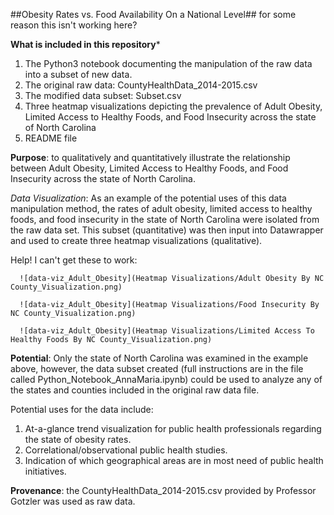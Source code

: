 
##Obesity Rates vs. Food Availability On a National Level##    for some reason this isn't working here?

**What is included in this repository***
1. The Python3 notebook documenting the manipulation of the raw data into a subset of new data.
2. The original raw data: CountyHealthData_2014-2015.csv
3. The modified data subset: Subset.csv
4. Three heatmap visualizations depicting the prevalence of Adult Obesity, Limited Access to Healthy Foods, and Food Insecurity across the state of North Carolina
5. README file 

**Purpose**: to qualitatively and quantitatively illustrate the relationship between Adult Obesity, Limited Access to Healthy Foods, and Food Insecurity across the state of North Carolina. 

*Data Visualization*: As an example of the potential uses of this data manipulation method, the rates of adult obesity, limited access to healthy foods, and food insecurity in the state of North Carolina were isolated from the raw data set. This subset (quantitative) was then input into Datawrapper and used to create three heatmap visualizations (qualitative). 

Help! I can't get these to work:

      ![data-viz_Adult_Obesity](Heatmap Visualizations/Adult Obesity By NC County_Visualization.png)
      
      ![data-viz_Adult_Obesity](Heatmap Visualizations/Food Insecurity By NC County_Visualization.png)
      
      ![data-viz_Adult_Obesity](Heatmap Visualizations/Limited Access To Healthy Foods By NC County_Visualization.png)

**Potential**: Only the state of North Carolina was examined in the example above, however, the data subset created (full instructions are in the file called Python_Notebook_AnnaMaria.ipynb) could be used to analyze any of the states and counties included in the original raw data file. 

Potential uses for the data include: 
  1. At-a-glance trend visualization for public health professionals regarding the state of obesity rates.
  2. Correlational/observational public health studies.
  3. Indication of which geographical areas are in most need of public health initiatives.

**Provenance**: the CountyHealthData_2014-2015.csv provided by Professor Gotzler was used as raw data.





